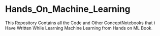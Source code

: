 # Hands_On_Machine_Learning
This Repository Contains all the Code and Other ConceptNotebooks that i Have Written While Learning Machine Learning from Hands on ML Book. 
